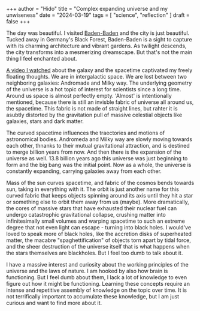 +++
author = "Hido"
title = "Complex expanding universe and my unwiseness"
date = "2024-03-19"
tags = [
  "science",
  "reflection"
]
draft = false
+++

The day was beautiful. I visited [Baden-Baden](https://en.wikipedia.org/wiki/Baden-Baden) and the city is just beautiful. Tucked away in Germany's Black Forest, Baden-Baden is a sight to capture with its charming architecture and vibrant gardens. As twilight descends, the city transforms into a mesmerizing dreamscape. But that's not the main thing I feel enchanted about.

[A video I watched](https://www.youtube.com/watch?v=YNqTamaKMC8) about the galaxy and the spacetime captivated my freely floating thoughts. We are in intergalactic space. We are lost between two neighboring galaxies: Andromade and Milky way. The underlying geometry of the universe is a hot topic of interest for scientists since a long time. Around us space is almost perfectly empty. 'Almost' is intentionally mentioned, because there is still an invisble fabric of universe all around us, the spacetime. This fabric is not made of straight lines, but rahter it is  asubtly distorted by the gravitation pull of massive celestial objects like galaxies, stars and dark matter. 

The curved spacetime influences the traectories and motions of astronomical bodies. Andromeda and Milky way are slowly moving towards each other, thnanks to their mutual gravitational attraction, and is destined to merge billion years from now. And then there is the expansion of the universe as well. 13.8 billion years ago this universe was just beginning to form and the big bang was the initial point. Now as a whole, the universe is constantly expanding, carrying galaxies away from each other. 

Mass of the sun curves spacetime, and fabric of the cosmos bends towards sun, taking in everything with it. The orbit is just another name for this curved fabric that keeps objects spinning around its axis until they hit a star or something else to orbit them away from us (maybe). More dramatically, the cores of massive stars that have exhausted their nuclear fuel can undergo catastrophic gravitational collapse, crushing matter into infinitesimally small volumes and warping spacetime to such an extreme degree that not even light can escape - turning into black holes. I would've loved to speak more of black holes, like the accretion disks of superheated matter, the macabre "spaghettification" of objects torn apart by tidal force, and the sheer destruction of the universe itself that is what happens when the stars themselves are blackholes. But I feel too dumb to talk about it. 

I have a massive interest and curiosity about the working principles of the universe and the laws of nature. I am hooked by also how brain is functioning. But I feel dumb about them, I lack a lot of knowledge to even figure out how it might be functioning. Learning these concepts require an intense and repetitive assembly of knowledge on the topic over time. It is not terrifically important to accumulate these knowledge, but I am just curious and want to find more about it. 
